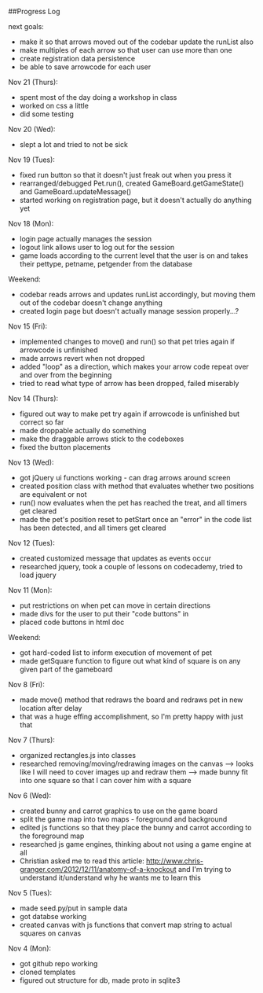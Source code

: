 ##Progress Log

next goals:
- make it so that arrows moved out of the codebar update the runList also
- make multiples of each arrow so that user can use more than one
- create registration data persistence
- be able to save arrowcode for each user

Nov 21 (Thurs):
- spent most of the day doing a workshop in class
- worked on css a little
- did some testing

Nov 20 (Wed): 
- slept a lot and tried to not be sick

Nov 19 (Tues):
- fixed run button so that it doesn't just freak out when you press it
- rearranged/debugged Pet.run(), created GameBoard.getGameState() and GameBoard.updateMessage()
- started working on registration page, but it doesn't actually do anything yet

Nov 18 (Mon):
- login page actually manages the session
- logout link allows user to log out for the session
- game loads according to the current level that the user is on and takes their pettype, petname, petgender from the database

Weekend:
- codebar reads arrows and updates runList accordingly, but moving them out of the codebar doesn't change anything
- created login page but doesn't actually manage session properly...?

Nov 15 (Fri):
- implemented changes to move() and run() so that pet tries again if arrowcode is unfinished
- made arrows revert when not dropped
- added "loop" as a direction, which makes your arrow code repeat over and over from the beginning
- tried to read what type of arrow has been dropped, failed miserably

Nov 14 (Thurs):
- figured out way to make pet try again if arrowcode is unfinished but correct so far
- made droppable actually do something
- make the draggable arrows stick to the codeboxes
- fixed the button placements

Nov 13 (Wed):
- got jQuery ui functions working - can drag arrows around screen
- created position class with method that evaluates whether two positions are equivalent or not
- run() now evaluates when the pet has reached the treat, and all timers get cleared
- made the pet's position reset to petStart once an "error" in the code list has been detected, and all timers get cleared

Nov 12 (Tues):
- created customized message that updates as events occur
- researched jquery, took a couple of lessons on codecademy, tried to load jquery

Nov 11 (Mon):
- put restrictions on when pet can move in certain directions
- made divs for the user to put their "code buttons" in
- placed code buttons in html doc

Weekend:
- got hard-coded list to inform execution of movement of pet
- made getSquare function to figure out what kind of square is on any given part of the gameboard

Nov 8 (Fri):
- made move() method that redraws the board and redraws pet in new location after delay
- that was a huge effing accomplishment, so I'm pretty happy with just that

Nov 7 (Thurs):
- organized rectangles.js into classes
- researched removing/moving/redrawing images on the canvas
    --> looks like I will need to cover images up and redraw them
    --> made bunny fit into one square so that I can cover him with a square

Nov 6 (Wed):
- created bunny and carrot graphics to use on the game board
- split the game map into two maps - foreground and background
- edited js functions so that they place the bunny and carrot according to the foreground map
- researched js game engines, thinking about not using a game engine at all
- Christian asked me to read this article: http://www.chris-granger.com/2012/12/11/anatomy-of-a-knockout and I'm trying to understand it/understand why he wants me to learn this

Nov 5 (Tues):
- made seed.py/put in sample data
- got databse working
- created canvas with js functions that convert map string to actual squares on canvas

Nov 4 (Mon):
- got github repo working
- cloned templates
- figured out structure for db, made proto in sqlite3

